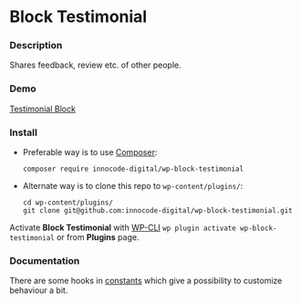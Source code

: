 # Block Testimonial

### Description

Shares feedback, review etc. of other people.

### Demo

[Testimonial Block](https://blocks.innocode.digital/testimonial-block/)

### Install

- Preferable way is to use [Composer](https://getcomposer.org/):

    ````
    composer require innocode-digital/wp-block-testimonial
    ````

- Alternate way is to clone this repo to `wp-content/plugins/`:

    ````
    cd wp-content/plugins/
    git clone git@github.com:innocode-digital/wp-block-testimonial.git
    ````

Activate **Block Testimonial** with [WP-CLI](https://make.wordpress.org/cli/handbook/)
`wp plugin activate wp-block-testimonial` or from **Plugins** page.

### Documentation

There are some hooks in [constants](./src/constants.js) which give a possibility to
customize behaviour a bit.

